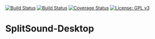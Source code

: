 [![Build Status](https://api.travis-ci.org/symboxtra/SplitSound-Desktop.svg?branch=master)](https://travis-ci.org/symboxtra/SplitSound-Desktop/builds "Travis Linux/OSX build")
[![Build Status](https://ci.appveyor.com/api/projects/status/iofaswhgc1kt7txa/branch/master?svg=true)](https://ci.appveyor.com/project/symboxtra/splitsound-desktop/history "AppVeyor Windows build")
[![Coverage Status](https://codecov.io/gh/symboxtra/SplitSound-Desktop/branch/master/graph/badge.svg)](https://codecov.io/gh/symboxtra/SplitSound-Desktop)
[![License: GPL v3](https://img.shields.io/badge/License-GPL%20v3-blue.svg)](https://www.opensource.org/licenses/GPL-3.0)

# SplitSound-Desktop

